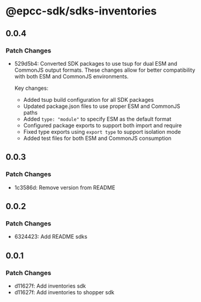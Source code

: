 # @epcc-sdk/sdks-inventories

## 0.0.4

### Patch Changes

- 529d5b4: Converted SDK packages to use tsup for dual ESM and CommonJS output formats. These changes allow for better compatibility with both ESM and CommonJS environments.

  Key changes:

  - Added tsup build configuration for all SDK packages
  - Updated package.json files to use proper ESM and CommonJS paths
  - Added `type: "module"` to specify ESM as the default format
  - Configured package exports to support both import and require
  - Fixed type exports using `export type` to support isolation mode
  - Added test files for both ESM and CommonJS consumption

## 0.0.3

### Patch Changes

- 1c3586d: Remove version from README

## 0.0.2

### Patch Changes

- 6324423: Add README sdks

## 0.0.1

### Patch Changes

- d11627f: Add inventories sdk
- d11627f: Add inventories to shopper sdk
